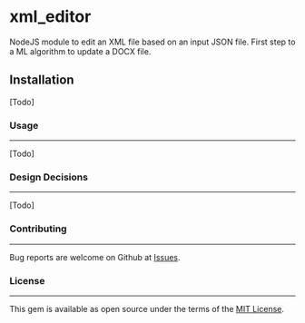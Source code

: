 # xml_editor
NodeJS module to edit an XML file based on an input JSON file. First step to a ML algorithm to update a DOCX file.

## Installation

[Todo]

### Usage
---
[Todo]

### Design Decisions
---
[Todo]

### Contributing
---
Bug reports are welcome on Github at [Issues](https://github.com/llevasseur/xml_editor/issues).

### License
---
This gem is available as open source under the terms of the [MIT License](https://opensource.org/licenses/MIT).

